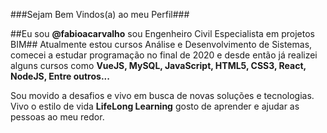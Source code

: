 ###Sejam Bem Vindos(a) ao meu Perfil###

##Eu sou **@fabioacarvalho** sou Engenheiro Civil Especialista em projetos BIM##
Atualmente estou cursos Análise e Desenvolvimento de Sistemas, comecei a estudar programação no final de 2020 
e desde então já realizei alguns cursos como **VueJS, MySQL, JavaScript, HTML5, CSS3, React, NodeJS, Entre outros...**

Sou movido a desafios e vivo em busca de novas soluções e tecnologias.
Vivo o estilo de vida  __LifeLong Learning__ gosto de aprender e ajudar as pessoas ao meu redor.



<!---
fabioacarvalho/fabioacarvalho is a ✨ special ✨ repository because its `README.md` (this file) appears on your GitHub profile.
You can click the Preview link to take a look at your changes.
--->
